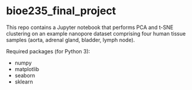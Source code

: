 # bioe235_final_project

This repo contains a Jupyter notebook that performs PCA and t-SNE clustering on an example nanopore dataset comprising four human tissue samples (aorta, adrenal gland, bladder, lymph node). 

Required packages (for Python 3):
* numpy
* matplotlib
* seaborn
* sklearn
